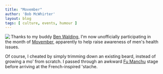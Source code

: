 ```yaml
---
title: "Movember"
author: 'Bob McWhirter'
layout: blog
tags: [ culture, events, humour ]
---
```

<a href="http://www.flickr.com/photos/openxource_bob/296654049/">
  <img align="left" src="/blog/assets/296654049_22c7032a45_t.jpg"/>
</a>Thanks to my buddy <a href="http://www.flickr.com/photos/77159964@N00/293612533/in/set-72157594363107356/">Ben Walding</a>, I'm now unofficially participating in the month of <a href="http://www.movember.com.au/">Movember</a>, apparently to help raise awareness of men's health issues.

Of course, I cheated by simply trimming down an existing beard, instead of growing a mo' from scratch.  I passed through an awkward <a href="http://www.flickr.com/photos/openxource_bob/293260532/">Fu Manchu</a> stage before arriving at the French-inspired 'stache.
